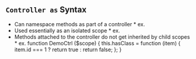 ##  `Controller as` Syntax

*    Can namespace methods as part of a controller
    *    ex.
                <div ng-controller="DemoCtrl as Demo"></div>
*    Used essentially as an isolated scope
    *    ex.
                <div ng-class="{active: Demo.hasClass(item)}"></div>
*    Methods attached to the controller do not get inherited by child scopes
    *    ex.
                function DemoCtrl ($scope) {
                    this.hasClass = function (item) {
                        item.id === 1 ? return true : return false;
                    };
                }

